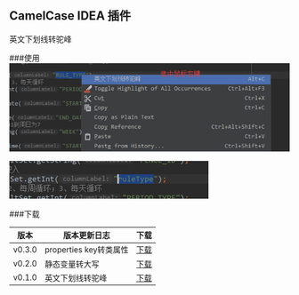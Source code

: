 ## CamelCase IDEA 插件

英文下划线转驼峰

###使用
![name](doc/show.png)

![name](doc/show2.png)

###下载


| 版本 | 版本更新日志 | 下载 |
| :------: | ------ | :------: |
| v0.3.0 | properties key转类属性 | [下载](doc/CamelCase_v0.3.0_for_idea_2018.3.jar) |
| v0.2.0 | 静态变量转大写 | [下载](doc/CamelCase_v0.2.0_for_idea_2018.3.jar) |
| v0.1.0 | 英文下划线转驼峰 | [下载](doc/CamelCase_v0.1.0_for_idea_2018.3.jar) |



